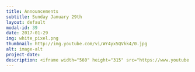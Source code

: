 ```yaml
---
title: Announcements
subtitle: Sunday January 29th
layout: default
modal-id: 39
date: 2017-01-29
img: white_pixel.png
thumbnail: http://img.youtube.com/vi/Wr4yx5QVkk4/0.jpg
alt: image-alt
project-date:
description: <iframe width="560" height="315" src="https://www.youtube.com/embed/Wr4yx5QVkk4" frameborder="0" allowfullscreen></iframe>
---
```

